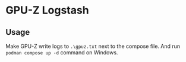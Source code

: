 # GPU-Z Logstash

## Usage

Make GPU-Z write logs to `.\gpuz.txt` next to the compose file. And run `podman compose up -d` command on Windows.
